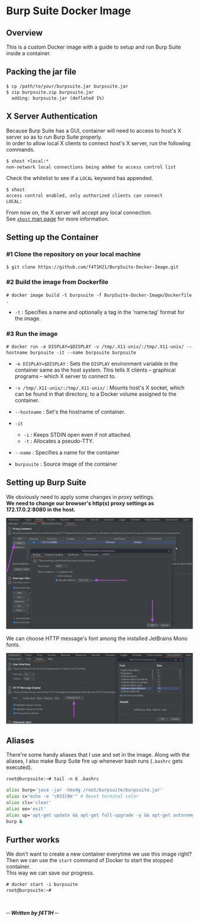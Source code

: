 # Burp Suite Docker Image
## Overview
This is a custom Docker image with a guide to setup and run Burp Suite inside a container. 

## Packing the jar file
```console
$ cp /path/to/your/burpsuite.jar burpsuite.jar
$ zip burpsuite.zip burpsuite.jar 
  adding: burpsuite.jar (deflated 1%)
```
## X Server Authentication
Because Burp Suite has a GUI, container will need to access to host's X server so as to run Burp Suite properly.<br/>
In order to allow local X clients to connect host's X server, run the following commands.

```console
$ xhost +local:*
non-network local connections being added to access control list
```

Check the whitelist to see if a `LOCAL` keyword has appended.

```console
$ xhost
access control enabled, only authorized clients can connect
LOCAL:
```

From now on, the X server will accept any local connection.<br/>
See [`xhost` man page](https://linux.die.net/man/1/xhost) for more information.

## Setting up the Container
### #1 Clone the repository on your local machine
```console
$ git clone https://github.com/f4T1H21/BurpSuite-Docker-Image.git
```

### #2 Build the image from Dockerfile

```console
# docker image build -t burpsuite -f BurpSuite-Docker-Image/Dockerfile .
```

- `-t` : Specifies a name and optionally a tag in the 'name:tag' format for the image.

### #3 Run the image
```console
# docker run -e DISPLAY=$DISPLAY -v /tmp/.X11-unix/:/tmp/.X11-unix/ --hostname burpsuite -it --name burpsuite burpsuite
```
- `-e DISPLAY=$DISPLAY` : Sets the `DISPLAY` environment variable in the container same as the host system. This tells X clients – graphical programs – which X server to connect to.

- `-v /tmp/.X11-unix/:/tmp/.X11-unix/` : Mounts host's X socket, which can be found in that directory, to a Docker volume assigned to the container.

- `--hostname` : Set's the hostname of container.

- `-it`
    - `-i` : Keeps STDIN open even if not attached.
    - `-t` : Allocates a pseudo-TTY.

- `--name` : Specifies a name for the container

- `burpsuite` : Source image of the container

## Setting up Burp Suite
We obviously need to apply some changes in proxy settings.<br/>
__We need to change our browser's http(s) proxy settings as 172.17.0.2:8080 in the host.__

![proxy](img/proxy.png)

We can choose HTTP message's font among the installed JetBrains Mono fonts.

![fonts](img/fonts.png)

## Aliases
There're some handy aliases that I use and set in the image.
Along with the aliases, I also make Burp Suite fire up whenever bash runs (`.bashrc` gets executed). 
```console
root@burpsuite:~# tail -n 6 .bashrc 
```
```bash
alias burp='java -jar -Xmx4g /root/burpsuite/burpsuite.jar'
alias c="echo -e '\033[0m'" # Reset terminal color
alias cls='clear'
alias ee='exit'
alias up='apt-get update && apt-get full-upgrade -y && apt-get autoremove -y && apt-get autoclean && apt-get clean'
burp &
```

## Further works
We don't want to create a new container everytime we use this image right?<br/>
Then we can use the `start` command of Docker to start the stopped container.<br/>
This way we can save our progress.

```console
# docker start -i burpsuite
root@burpsuite:~#
```
<br/>

___─ Written by f4T1H ─___
